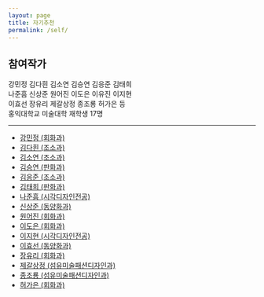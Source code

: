 ```yaml
---
layout: page
title: 자기추천
permalink: /self/
---
```



## 참여작가
강민정 김다흰 김소연 김승연 김응준 김태희  
나준흠 신상준 원어진 이도은 이유진 이지현    
이효선 장유리 제갈상정 종조룡 허가은 등  
홍익대학교 미술대학 재학생 17명  

--------------------------------------

- [강민정 (회화과)](/self/강민정)  
- [김다흰 (조소과)](/self/김다흰)  
- [김소연 (조소과)](/self/김소연)  
- [김승연 (판화과)](/self/김승연)  
- [김응준 (조소과)](/self/김응준)  
- [김태희 (판화과)](/self/김태희)  
- [나준흠 (시각디자인전공)](/self/나준흠)   
- [신상준 (동양화과)](/self/신상준)  
- [원어진 (회화과)](/self/원어진)  
- [이도은 (회화과)](/self/이도은)  
- [이지현 (시각디자인전공)](/self/이지현)  
- [이효선 (동양화과)](/self/이효선)  
- [장유리 (회화과)](/self/장유리)   
- [제갈상정 (섬유미술패션디자인과)](/self/제갈상정)  
- [종조룡 (섬유미술패션디자인과)](/self/종조룡)  
- [허가은 (회화과)](/self/허가은)  
